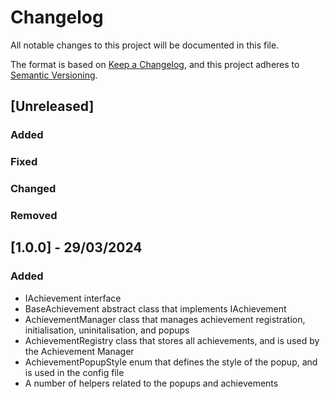# Changelog

All notable changes to this project will be documented in this file.

The format is based on [Keep a Changelog](https://keepachangelog.com/en/1.0.0/),
and this project adheres to [Semantic Versioning](https://semver.org/spec/v2.0.0.html).

## [Unreleased]

### Added

### Fixed

### Changed

### Removed

## [1.0.0] - 29/03/2024

### Added

- IAchievement interface
- BaseAchievement abstract class that implements IAchievement
- AchievementManager class that manages achievement registration, initialisation, uninitalisation, and popups
- AchievementRegistry class that stores all achievements, and is used by the Achievement Manager
- AchievementPopupStyle enum that defines the style of the popup, and is used in the config file
- A number of helpers related to the popups and achievements
